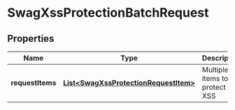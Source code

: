 
# SwagXssProtectionBatchRequest

## Properties
Name | Type | Description | Notes
------------ | ------------- | ------------- | -------------
**requestItems** | [**List&lt;SwagXssProtectionRequestItem&gt;**](SwagXssProtectionRequestItem.md) | Multiple items to protect for XSS |  [optional]



